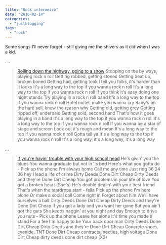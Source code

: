 ```yaml
---
title: "Rock intermezzo"
date: "2010-02-14"
categories: 
  - "justblogging"
tags: 
  - "rock"
---
```


Some songs I'll never forget - still giving me the shivers as it did when I was a kid.

....

> [Rolling down the highway, going to a show](http://www.songfacts.com/detail.php?id=9997) Stopping on the by ways, playing rock n roll Getting robbed, getting stoned Getting beat up, broken boned Getting had, getting took I tell you folks, it's harder than it looks It's a long way to the top if you wanna rock n roll It's a long way to the top if you wanna rock n roll If you think it's easy doing one night stands Try playing in a rock n roll band It's a long way to the top if you wanna rock n roll Hotel motel, make you wanna cry Baby's on the hard sell, know the reason why Getting old, getting grey Getting ripped off, underpaid Getting sold, second hand That's how it goes playing in a band It's a long way to the top if you wanna rock n roll It's a long way to the top if you wanna rock n roll If you wanna be a star of stage and screen Look out it's rough and mean It's a long way to the top if you wanna rock n roll Gotta tell ya It's a long way to the top if you wanna rock n roll It's a long way, it's a long way, it's a long way

...

> [If you're havin' trouble with your high school head](http://www.songfacts.com/detail.php?id=4350) He's givin' you the blues You wanna graduate but not in 'is bed Here's what you gotta do - Pick up the phone I'm always home Call me any time Just ring 36 24 36 hey I lead a life of crime Dirty Deeds Done Dirt Cheap Dirty Deeds and they're Done Dirt Cheap You got problems in your life of love You got a broken heart (She's) He's double dealin' with your best friend That's when the teardrops start - fella Pick up the phone I'm here alone Or make a social call Come right in Forget about him We'll have ourselves a ball Dirty Deeds Done Dirt Cheap Dirty Deeds and they're Done Dirt Cheap If you got a lady and you want her gone But you ain't got the guts She keeps naggin' at you night and day Enough to drive you nuts - Pick up the phone Leave her alone It's time you made a stand For a fee I'm happy to be Your back door man Dirty Deeds Done Dirt Cheap Dirty Deeds and they're Done Dirt Cheap Concrete shoes, cyanide, TNT Done Dirt Cheap contracts, necties, high voltage Done Dirt Cheap dirty deeds done dirt cheap (X2)
